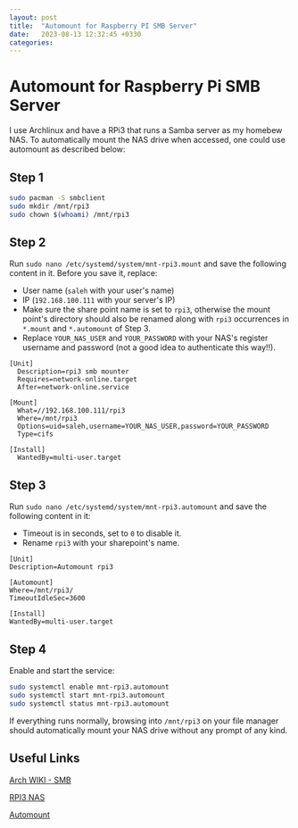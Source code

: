 ```yaml
---
layout: post
title:  "Automount for Raspberry PI SMB Server"
date:   2023-08-13 12:32:45 +0330
categories:
---
```


# Automount for Raspberry Pi SMB Server
I use Archlinux and have a RPi3 that runs a Samba server as my homebew NAS. 
To automatically mount the NAS drive when accessed, one could use automount as described below:

## Step 1
```bash
sudo pacman -S smbclient
sudo mkdir /mnt/rpi3
sudo chown $(whoami) /mnt/rpi3
```

## Step 2
Run `sudo nano /etc/systemd/system/mnt-rpi3.mount` and save the following content in it. Before you save it, replace:
- User name (`saleh` with your user's name)
- IP (`192.168.100.111` with your server's IP)
- Make sure the share point name is set to `rpi3`, otherwise the mount point's directory should also be renamed along with `rpi3` occurrences in `*.mount` and `*.automount` of Step 3.
- Replace `YOUR_NAS_USER` and `YOUR_PASSWORD` with your NAS's register username and password (not a good idea to authenticate this way!!).
```
[Unit]
  Description=rpi3 smb mounter
  Requires=network-online.target
  After=network-online.service

[Mount]
  What=//192.168.100.111/rpi3
  Where=/mnt/rpi3
  Options=uid=saleh,username=YOUR_NAS_USER,password=YOUR_PASSWORD
  Type=cifs

[Install]
  WantedBy=multi-user.target

```

## Step 3
Run `sudo nano /etc/systemd/system/mnt-rpi3.automount` and save the following content in it:
- Timeout is in seconds, set to `0` to disable it. 
- Rename `rpi3` with your sharepoint's name.

```
[Unit]
Description=Automount rpi3

[Automount]
Where=/mnt/rpi3/
TimeoutIdleSec=3600

[Install]
WantedBy=multi-user.target

```

## Step 4
Enable and start the service:
```bash
sudo systemctl enable mnt-rpi3.automount
sudo systemctl start mnt-rpi3.automount
sudo systemctl status mnt-rpi3.automount
```

If everything runs normally, browsing into `/mnt/rpi3` on your file manager should automatically mount your NAS drive without any prompt of any kind.

## Useful Links
[Arch WIKI - SMB](https://wiki.archlinux.org/title/samba#Client)  

[RPI3 NAS](https://adamtheautomator.com/raspberry-pi-nas/)

[Automount](https://unix.stackexchange.com/questions/283442/systemd-mount-fails-where-setting-doesnt-match-unit-name)
